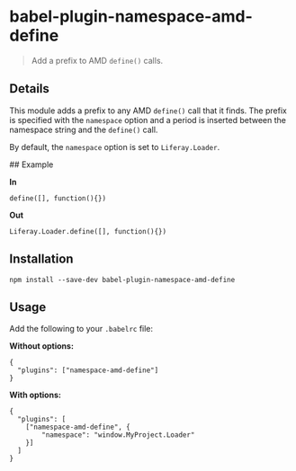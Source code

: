 # babel-plugin-namespace-amd-define

> Add a prefix to AMD `define()` calls.

## Details

This module adds a prefix to any AMD `define()` call that it finds. The prefix
is specified with the `namespace` option and a period is inserted between the 
namespace string and the `define()` call.

By default, the `namespace` option is set to `Liferay.Loader`.

## Example

**In**

```
define([], function(){})
```

**Out**

```
Liferay.Loader.define([], function(){})
```

## Installation

```
npm install --save-dev babel-plugin-namespace-amd-define
```

## Usage

Add the following to your `.babelrc` file:

**Without options:**
```
{
  "plugins": ["namespace-amd-define"]
}
```

**With options:**
```
{
  "plugins": [
    ["namespace-amd-define", {
        "namespace": "window.MyProject.Loader"
    }]
  ]
}
```
